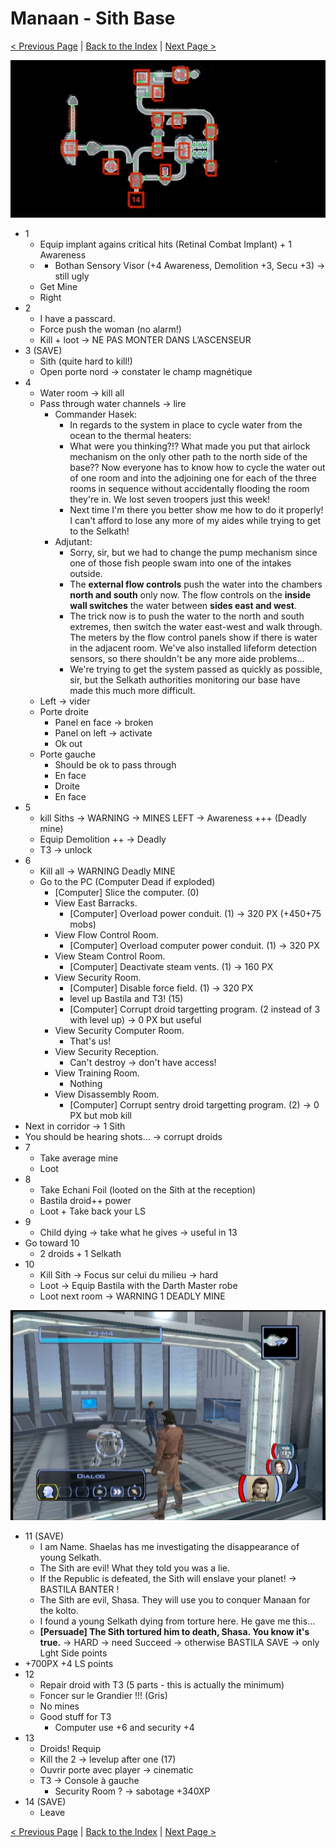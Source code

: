 
# Manaan - Sith Base

[< Previous Page](063_Manaan.md)
| [Back to the Index](./000_Index.md)
| [Next Page >](./065_Manaan.md)

![KOTOR Guide-14](../resources/images/screenshots/KOTOR%20Guide-14.targa)

- 1
    - Equip implant agains critical hits (Retinal Combat Implant) + 1 Awareness
    - + Bothan Sensory Visor (+4 Awareness, Demolition +3, Secu +3) -> still ugly
	- Get Mine
	- Right
- 2
	- I have a passcard.
	- Force push the woman (no alarm!)
	- Kill + loot -> NE PAS MONTER DANS L’ASCENSEUR
- 3 (SAVE)
	- Sith (quite hard to kill!)
	- Open porte nord -> constater le champ magnétique
- 4
	- Water room -> kill all
	- Pass through water channels -> lire
		- Commander Hasek:
			- In regards to the system in place to cycle water from the ocean to the thermal heaters:
			- What were you thinking?!? What made you put that airlock mechanism on the only other path to the north side of the base?? Now everyone has to know how to cycle the water out of one room and into the adjoining one for each of the three rooms in sequence without accidentally flooding the room they're in. We lost seven troopers just this week!
			- Next time I'm there you better show me how to do it properly! I can't afford to lose any more of my aides while trying to get to the Selkath!
		- Adjutant:
			- Sorry, sir, but we had to change the pump mechanism since one of those fish people swam into one of the intakes outside.
			- The **external flow controls** push the water into the chambers **north and south** only now. The flow controls on the **inside wall switches** the water between **sides east and west**.
			- The trick now is to push the water to the north and south extremes, then switch the water east-west and walk through. The meters by the flow control panels show if there is water in the adjacent room. We've also installed lifeform detection sensors, so there shouldn't be any more aide problems...
			- We're trying to get the system passed as quickly as possible, sir, but the Selkath authorities monitoring our base have made this much more difficult.
	- Left -> vider
	- Porte droite
		- Panel en face -> broken
		- Panel on left -> activate
		- Ok out
	- Porte gauche
		- Should be ok to pass through
		- En face
		- Droite
		- En face
- 5
	- kill Siths -> WARNING -> MINES LEFT -> Awareness +++ (Deadly mine)
	- Equip Demolition ++ -> Deadly
	- T3 -> unlock
- 6
	- Kill all -> WARNING Deadly MINE
	- Go to the PC (Computer Dead if exploded)
	    - [Computer] Slice the computer. (0)
	    - View East Barracks.
	        - [Computer] Overload power conduit. (1) -> 320 PX (+450+75 mobs)
        - View Flow Control Room.
            - [Computer] Overload computer power conduit. (1) -> 320 PX
        - View Steam Control Room.
            - [Computer] Deactivate steam vents. (1) -> 160 PX
        - View Security Room.
            - [Computer] Disable force field. (1) -> 320 PX
            - level up Bastila and T3! (15)
            - [Computer] Corrupt droid targetting program. (2 instead of 3 with level up) -> 0 PX but useful
        - View Security Computer Room.
            - That's us!
        - View Security Reception.
            - Can't destroy -> don't have access!
        - View Training Room.
            - Nothing        
        - View Disassembly Room.
            - [Computer] Corrupt sentry droid targetting program. (2) -> 0 PX but mob kill
- Next in corridor -> 1 Sith
- You should be hearing shots... -> corrupt droids
- 7
    - Take average mine
	- Loot
- 8
	- Take Echani Foil (looted on the Sith at the reception)
	- Bastila droid++ power
	- Loot + Take back your LS
- 9
	- Child dying -> take what he gives -> useful in 13
- Go toward 10
    - 2 droids + 1 Selkath
- 10
	- Kill Sith -> Focus sur celui du milieu -> hard
	- Loot -> Equip Bastila with the Darth Master robe
	- Loot next room -> WARNING 1 DEADLY MINE

![KOTOR Guide-15](../resources/images/screenshots/KOTOR%20Guide-15.png)

- 11 (SAVE)
	- I am Name. Shaelas has me investigating the disappearance of young Selkath.
	- The Sith are evil! What they told you was a lie.
	- If the Republic is defeated, the Sith will enslave your planet! -> BASTILA BANTER !
	- The Sith are evil, Shasa. They will use you to conquer Manaan for the kolto.
	- I found a young Selkath dying from torture here. He gave me this...
	- **[Persuade] The Sith tortured him to death, Shasa. You know it's true.** -> HARD
	    -> need Succeed -> otherwise BASTILA SAVE -> only Lght Side points
- +700PX +4 LS points
- 12
	- Repair droid with T3 (5 parts - this is actually the minimum)
	- Foncer sur le Grandier !!! (Gris)
	- No mines
	- Good stuff for T3
		- Computer use +6 and security +4
- 13
    - Droids! Requip
	- Kill the 2 -> levelup after one (17)
	- Ouvrir porte avec player -> cinematic
	- T3 -> Console à gauche
		- Security Room ? -> sabotage +340XP
- 14 (SAVE)
	- Leave

[< Previous Page](063_Manaan.md)
| [Back to the Index](./000_Index.md)
| [Next Page >](./065_Manaan.md)
